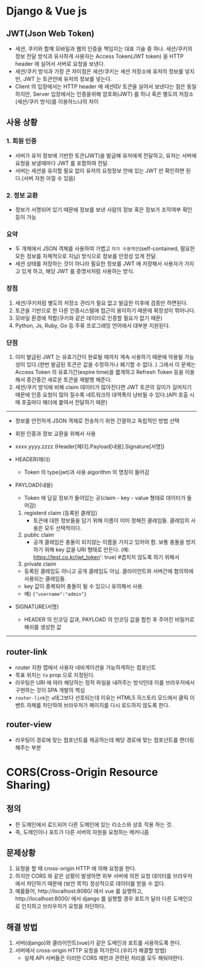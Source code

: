 # Django & Vue js

## JWT(Json Web Token)

- 세션, 쿠키와 함꼐 모바일과 웹의 인증을 책임지는 대표 기술 중 하나. 세션/쿠키의 정보 전달 방식과 유사하게 사용자는 Access Token(JWT token) 을 HTTP header 에 실어서 서버로 요청을 보낸다.
- 세션/쿠키 방식과 가장 큰 차이점은 세션/쿠키는 세션 저장소에 유저의 정보를 넣지만, JWT 는 토큰안에 유저의 정보를 넣는다.
- Client 의 입장에서는 HTTP header 에 세션ID/ 토큰을 실어서 보낸다는 점은 동일하지만, Server 입장에서는 인증을위해 암호화(JWT) 를 하냐 혹은 별도의 저장소(세션/쿠키 방식)를 이용하느냐의 차이



## 사용 상황

### 1. 회원 인증

- 서버가 유저 정보에 기반한 토큰(JWT)을 발급해 유저에게 전달하고, 유저는 서버에 요청을 보낼때마다 JWT 를 포함하여 전달.
- 서버는 세션을 유지할 필요 없이 유저의 요청정보 안에 있는 JWT 만 확인하면 된다.(서버 자원 아낄 수 있음)

### 2. 정보 교환

- 정보가 서명되어 있기 때문에 정보를 보낸 사람의 정보 혹은 정보가 조작여부 확인 등이 가능



### 요약

- 두 개체에서 JSON 객체를 사용하여 가볍고 `자가 수용적인`(self-contained, 필요한 모든 정보를 자체적으로 지님) 방식으로 정보를 안정성 있게 전달.
- 세션 상태를 저장하는 것이 아니라 필요한 정보를 JWT 에 저장해서 사용자가 가지고 있게 하고, 해당 JWT 를 증명서처럼 사용하는 방식.



### 장점

1. 세션/쿠키처럼 별도의 저장소 관리가 필요 없고 발급한 이후에 검증만 하면된다.
2. 토큰을 기반으로 한 다른 인증시스템에 접근이 용이하기 때문에 확장성이 뛰어나다.
3. 모바일 환경에 적합(쿠키와 같은 데이터로 인증할 필요가 없기 때문)
4. Python, Js, Ruby, Go 등 주류 프로그래밍 언어에서 대부분 지원된다.

### 단점

1. 이미 발급된 JWT 는 유효기간이 완료될 때까지 계속 사용하기 때문에 악용될 가능성이 있다.(한번 발급된 토큰은 값을 수정하거나 폐기할 수 없다. ) 그래서 이 문제는 Access Token 의 유효기간(expire time)을 짧게하고 Refresh Token 등을 이용해서 중간중간 새로운 토큰을 재발행 해준다.
2. 세션/쿠키 방식에 비해 claim 데이터가 많아진다면 JWT 토큰의 길이가 길어지기 때문에 인증 요청이 많아 질수록 네트워크의 대역폭이 낭비될 수 있다.(API 호출 시 매 호출마다 헤더에 붙여서 전달하기 때문)

---



- 정보를 안전하게 JSON 객체로 전송하기 위한 간결하고 독립적인 방법 선택

- 회원 인증과 정보 교환을 위해서 사용

- xxxx.yyyy.zzzz (Header[헤더].Payload[내용].Signature[서명])

- HEADER(헤더)

  - Token 의 type(jwt)과 사용 algorithm 의 명칭이 들어감

- PAYLOAD(내용)

  - Token 에 담길 정보가 들어있는 곳(claim - key - value 형태로 데이터가 들어감)

  1. registerd claim (등록된 클레임)
     - 토큰에 대한 정보들을 담기 위해 이름이 이미 정해진 클레임들. 클레임의 사용은 모두 선택적이다.
  2. public claim
     - 공개 클레임은 충돌이 되지않는 이름을 가지고 있어야 함. 보통 충돌을 방지하기 위해 key 값을 URI 형태로 만든다. (예: https://test.co.kr/jwt_token': true) #겹치치 않도록 하기 위해서
  3.  private claim
     - 등록된 클레임도 아니고 공개 클레임도 아님. 클라이언트와 서버간에 협의하에 사용되는 클레임들.
     - key 값이 중복되어 충돌이 될 수 있으니 유의해서 사용.
     - 예) `{"username":"admin"}`

- SIGNATURE(서명)
  - HEADER 의 인코딩 값과, PAYLOAD 의 인코딩 값을 합친 후 주어진 비밀키로 해쉬를 생성한 값

---

## router-link

- router 지원 앱에서 사용자 네비게이션을 가능하게하는 컴포넌트
- 목표 위치는 `to` prop 으로 지정된다.
- 라우팅은 URI 에 따라 해당하는 정적 파일을 내려주는 방식인데 이를 브라우저에서 구현하는 것이 SPA 개발의 핵심
- `router-link`는 `a`태그보다 선호되는데 이유는 HTML5 히스토리 모드에서 클릭 이벤트 자체를 차단하여 브라우저가 페이지를 다시 로드하지 않도록 한다.



## router-view

- 라우팅이 경로에 맞는 컴포넌트를 제공하는데 해당 경로에 맞는 컴포넌트를 렌더링해주는 부분



# CORS(Cross-Origin Resource Sharing)

## 정의

- 한 도메인에서 로드되어 다른 도메인에 있는 리소스와 상호 작용 하는 것.
- 즉, 도메인이나 포트가 다른 서버의 자원을 요청하는 메커니즘



## 문제상황

1. 요청을 할 때 cross-origin HTTP 에 의해 요청을 한다.
2. 하지만 CORS 와 같은 상황이 발생하면 외부 서버에 의한 요청 데이터를 브라우저에서 차단하기 때문에 (보안 목적) 정상적으로 데이터를 받을 수 없다.
3. 예를들어, http://localhost:8080/ 에서 vue 를 실행하고,  http://localhost:8000/ 에서 django 를 실행할 경우 포트가 달라 다른 도메인으로 인지하고 브라우저가 요청을 차단하다.



## 해결 방법

1. 서버(django)와 클라이언트(vue)가 같은 도메인과 포트를 사용하도록 한다.
2. 서버에서 cross-origin HTTP 요청을 허가한다.(우리가 해결할 방법)
   - 실제 API 서버들은 이러한 CORS 제한과 관련된 처리를 모두 해둬야한다.